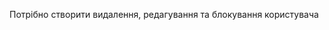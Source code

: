 
<!-- Потрібно реалізувати ще одну підкатегорію коли наприклад переходиш по категорії Чоловічий одяг там маєють бути кнопки з "Верхній одяг","Штани" -->

Потрібно створити видалення, редагування та блокування користувача

